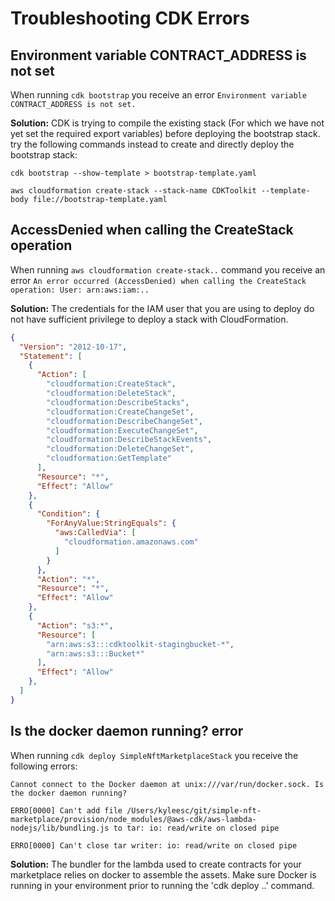 # Troubleshooting CDK Errors

## Environment variable CONTRACT_ADDRESS is not set

When running `cdk bootstrap` you receive an error `Environment variable CONTRACT_ADDRESS is not set.`

**Solution:**  CDK is trying to compile the existing stack (For which we have not yet
set the required export variables) before deploying the bootstrap stack.
try the following commands instead to create and directly deploy the bootstrap stack:

`cdk bootstrap --show-template > bootstrap-template.yaml`

`aws cloudformation create-stack --stack-name CDKToolkit --template-body file://bootstrap-template.yaml`

## AccessDenied when calling the CreateStack operation

When running `aws cloudformation create-stack..` command you receive an error
`An error occurred (AccessDenied) when calling the CreateStack operation:
User: arn:aws:iam:..`

**Solution:** The credentials for the IAM user that you are using to deploy do
not have sufficient privilege to deploy a stack with CloudFormation.

```json lines
{
  "Version": "2012-10-17",
  "Statement": [
    {
      "Action": [
        "cloudformation:CreateStack",
        "cloudformation:DeleteStack",
        "cloudformation:DescribeStacks",
        "cloudformation:CreateChangeSet",
        "cloudformation:DescribeChangeSet",
        "cloudformation:ExecuteChangeSet",
        "cloudformation:DescribeStackEvents",
        "cloudformation:DeleteChangeSet",
        "cloudformation:GetTemplate"
      ],
      "Resource": "*",
      "Effect": "Allow"
    },
    {
      "Condition": {
        "ForAnyValue:StringEquals": {
          "aws:CalledVia": [
            "cloudformation.amazonaws.com"
          ]
        }
      },
      "Action": "*",
      "Resource": "*",
      "Effect": "Allow"
    },
    {
      "Action": "s3:*",
      "Resource": [
        "arn:aws:s3:::cdktoolkit-stagingbucket-*",
        "arn:aws:s3:::Bucket*"
      ],
      "Effect": "Allow"
    },
  ]
}
```

## Is the docker daemon running? error

When running `cdk deploy SimpleNftMarketplaceStack` you receive the following errors:

`Cannot connect to the Docker daemon at unix:///var/run/docker.sock. Is the docker daemon running?`

`ERRO[0000] Can't add file /Users/kyleesc/git/simple-nft-marketplace/provision/node_modules/@aws-cdk/aws-lambda-nodejs/lib/bundling.js to tar: io: read/write on closed pipe`

`ERRO[0000] Can't close tar writer: io: read/write on closed pipe`

**Solution:** The bundler for the lambda used to create contracts for your marketplace relies on docker to assemble
the assets.  Make sure Docker is running in your environment prior to running the 'cdk deploy ..' command.
